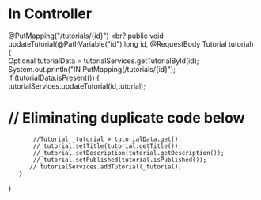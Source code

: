 # In Controller
 @PutMapping("/tutorials/{id}")    <br?
   public void updateTutorial(@PathVariable("id") long id, @RequestBody Tutorial tutorial) { <br>
       Optional<Tutorial> tutorialData = tutorialServices.getTutorialById(id);  <br>
       System.out.println("IN PutMapping(/tutorials/{id}");   <br>
       if (tutorialData.isPresent()) { <br>
           tutorialServices.updateTutorial(id,tutorial);
#           // Eliminating duplicate code below
           //Tutorial _tutorial = tutorialData.get();
           //_tutorial.setTitle(tutorial.getTitle());
           //_tutorial.setDescription(tutorial.getDescription());
           //_tutorial.setPublished(tutorial.isPublished());
          // tutorialServices.addTutorial(_tutorial);
       }
   }
